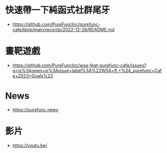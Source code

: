 # 快速帶一下純函式社群尾牙
* https://github.com/PureFuncInc/purefunc-cafe/blob/main/records/2022-12-28/README.md

# 畫靶遊戲
* https://github.com/PureFuncInc/wsa-feat-purefunc-cafe/issues?q=is%3Aopen+is%3Aissue+label%3A%22WSA+ft.+%24_purefunc+Cafe+2023+Goals%22

# News
* https://purefunc.news

# 影片
* https://youtu.be/
